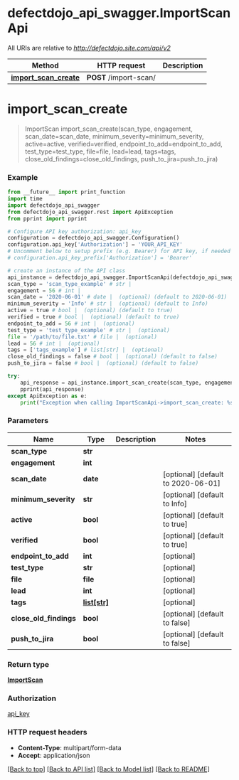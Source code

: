 # defectdojo_api_swagger.ImportScanApi

All URIs are relative to *http://defectdojo.site.com/api/v2*

Method | HTTP request | Description
------------- | ------------- | -------------
[**import_scan_create**](ImportScanApi.md#import_scan_create) | **POST** /import-scan/ | 


# **import_scan_create**
> ImportScan import_scan_create(scan_type, engagement, scan_date=scan_date, minimum_severity=minimum_severity, active=active, verified=verified, endpoint_to_add=endpoint_to_add, test_type=test_type, file=file, lead=lead, tags=tags, close_old_findings=close_old_findings, push_to_jira=push_to_jira)





### Example
```python
from __future__ import print_function
import time
import defectdojo_api_swagger
from defectdojo_api_swagger.rest import ApiException
from pprint import pprint

# Configure API key authorization: api_key
configuration = defectdojo_api_swagger.Configuration()
configuration.api_key['Authorization'] = 'YOUR_API_KEY'
# Uncomment below to setup prefix (e.g. Bearer) for API key, if needed
# configuration.api_key_prefix['Authorization'] = 'Bearer'

# create an instance of the API class
api_instance = defectdojo_api_swagger.ImportScanApi(defectdojo_api_swagger.ApiClient(configuration))
scan_type = 'scan_type_example' # str | 
engagement = 56 # int | 
scan_date = '2020-06-01' # date |  (optional) (default to 2020-06-01)
minimum_severity = 'Info' # str |  (optional) (default to Info)
active = true # bool |  (optional) (default to true)
verified = true # bool |  (optional) (default to true)
endpoint_to_add = 56 # int |  (optional)
test_type = 'test_type_example' # str |  (optional)
file = '/path/to/file.txt' # file |  (optional)
lead = 56 # int |  (optional)
tags = ['tags_example'] # list[str] |  (optional)
close_old_findings = false # bool |  (optional) (default to false)
push_to_jira = false # bool |  (optional) (default to false)

try:
    api_response = api_instance.import_scan_create(scan_type, engagement, scan_date=scan_date, minimum_severity=minimum_severity, active=active, verified=verified, endpoint_to_add=endpoint_to_add, test_type=test_type, file=file, lead=lead, tags=tags, close_old_findings=close_old_findings, push_to_jira=push_to_jira)
    pprint(api_response)
except ApiException as e:
    print("Exception when calling ImportScanApi->import_scan_create: %s\n" % e)
```

### Parameters

Name | Type | Description  | Notes
------------- | ------------- | ------------- | -------------
 **scan_type** | **str**|  | 
 **engagement** | **int**|  | 
 **scan_date** | **date**|  | [optional] [default to 2020-06-01]
 **minimum_severity** | **str**|  | [optional] [default to Info]
 **active** | **bool**|  | [optional] [default to true]
 **verified** | **bool**|  | [optional] [default to true]
 **endpoint_to_add** | **int**|  | [optional] 
 **test_type** | **str**|  | [optional] 
 **file** | **file**|  | [optional] 
 **lead** | **int**|  | [optional] 
 **tags** | [**list[str]**](str.md)|  | [optional] 
 **close_old_findings** | **bool**|  | [optional] [default to false]
 **push_to_jira** | **bool**|  | [optional] [default to false]

### Return type

[**ImportScan**](ImportScan.md)

### Authorization

[api_key](../README.md#api_key)

### HTTP request headers

 - **Content-Type**: multipart/form-data
 - **Accept**: application/json

[[Back to top]](#) [[Back to API list]](../README.md#documentation-for-api-endpoints) [[Back to Model list]](../README.md#documentation-for-models) [[Back to README]](../README.md)


